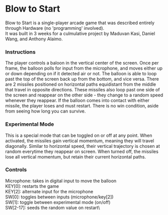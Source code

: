 # Blow to Start

Blow to Start is a single-player arcade game that was described entirely through Hardware (no 'programming' involved).\
It was built in 3 weeks for a culmulative project by Maduvan Kasi, Daniel Wang, and Anthony Alaimo.

### Instructions

The player controls a baloon in the vertical center of the screen. Once per frame, the balloon polls for input 
from the microphone, and moves either up or down depending on if it detected air or not. The balloon is able to loop 
past the top of the screen back up from the bottom, and vice versa. There are 2 missiles positioned on horizontal paths 
equidistant from the middle that travel in opposite directions. These missiles also loop past one side of the screen 
and reappear on the other side - they change to a random speed whenever they reappear. If the balloon comes into contact with 
either missile, the player loses and must restart. There is no win condition, aside from seeing how long you can survive.

### Experimental Mode

This is a special mode that can be toggled on or off at any point. When activated, the missiles gain vertical momentum, 
meaning they will travel diagonally. Similar to horizontal speed, their vertical trajectory is chosen at random everytime 
they reappear on screen. When turned off, the missiles lose all vertical momentum, but retain their current horizontal paths.

### Controls

Microphone: takes in digital input to move the balloon\
KEY[0]: restarts the game\
KEY[2]: alternate input for the microphone\
SW[0]: toggles between inputs (microphone/key[2])\
SW[1]: toggle between experimental mode (on/off)\
SW[2-17]: seeds the random value on restart\
